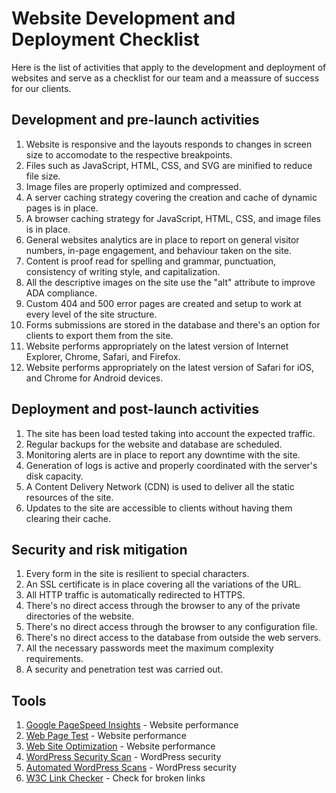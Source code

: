 # Website Development and Deployment Checklist

Here is the list of activities that apply to the development and deployment of websites and serve as a checklist for our team and a meassure of success for our clients. 

## Development and pre-launch activities

1. Website is responsive and the layouts responds to changes in screen size to accomodate to the respective breakpoints.
1. Files such as JavaScript, HTML, CSS, and SVG are minified to reduce file size.
1. Image files are properly optimized and compressed.
1. A server caching strategy covering the creation and cache of dynamic pages is in place.
1. A browser caching strategy for JavaScript, HTML, CSS, and image files is in place.
1. General websites analytics are in place to report on general visitor numbers, in-page engagement, and behaviour taken on the site.
1. Content is proof read for spelling and grammar, punctuation, consistency of writing style, and capitalization.
1. All the descriptive images on the site use the "alt" attribute to improve ADA compliance.
1. Custom 404 and 500 error pages are created and setup to work at every level of the site structure.
1. Forms submissions are stored in the database and there's an option for clients to export them from the site.
1. Website performs appropriately on the latest version of Internet Explorer, Chrome, Safari, and Firefox.
1. Website performs appropriately on the latest version of Safari for iOS, and Chrome for Android devices.

## Deployment and post-launch activities

1. The site has been load tested taking into account the expected traffic.
1. Regular backups for the website and database are scheduled.
1. Monitoring alerts are in place to report any downtime with the site.
1. Generation of logs is active and properly coordinated with the server's disk capacity.
1. A Content Delivery Network (CDN) is used to deliver all the static resources of the site.
1. Updates to the site are accessible to clients without having them clearing their cache.

## Security and risk mitigation

1. Every form in the site is resilient to special characters.
1. An SSL certificate is in place covering all the variations of the URL.
1. All HTTP traffic is automatically redirected to HTTPS.
1. There's no direct access through the browser to any of the private directories of the website.
1. There's no direct access through the browser to any configuration file.
1. There's no direct access to the database from outside the web servers.
1. All the necessary passwords meet the maximum complexity requirements.
1. A security and penetration test was carried out.

## Tools

1. [Google PageSpeed Insights](https://developers.google.com/speed/pagespeed/insights/) - Website performance
1. [Web Page Test](https://www.webpagetest.org/) - Website performance
1. [Web Site Optimization](http://www.webpageanalyzer.com/) - Website performance
1. [WordPress Security Scan](https://hackertarget.com/wordpress-security-scan/) - WordPress security
1. [Automated WordPress Scans](https://wpscans.com/scan) - WordPress security
1. [W3C Link Checker](http://validator.w3.org/checklink) - Check for broken links 
